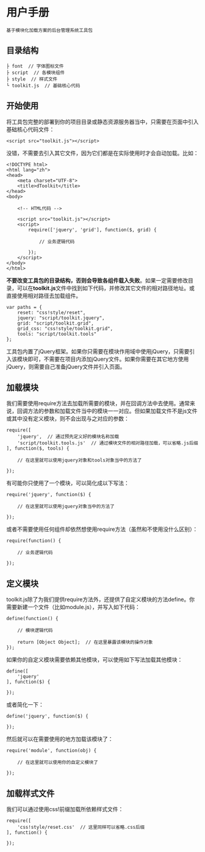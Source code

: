 # 用户手册

```
基于模块化加载方案的后台管理系统工具包
```

## 目录结构

```
├ font  // 字体图标文件
├ script  // 各模块组件
├ style  // 样式文件
└ toolkit.js  // 基础核心代码
```

## 开始使用

将工具包完整的部署到你的项目目录或静态资源服务器当中，只需要在页面中引入基础核心代码文件：

```
<script src="toolkit.js"></script>
```

没错，不需要去引入其它文件，因为它们都是在实际使用时才会自动加载。比如：

```
<!DOCTYPE html>
<html lang="zh">
<head>
    <meta charset="UTF-8">
    <title>dToolkit</title>
</head>
<body>

    <!-- HTML代码 -->

    <script src="toolkit.js"></script>
    <script>
        require(['jquery', 'grid'], function($, grid) {
        
            // 业务逻辑代码
            
        });
    </script>
</body>
</html>
```

**不要改变工具包的目录结构，否则会导致各组件载入失败**。如果一定需要修改目录，可以在**toolkit.js**文件中找到如下代码，并修改其它文件的相对路径地址。或直接使用相对路径去加载组件。

```
var paths = {
    reset: "css!style/reset",
    jquery: "script/toolkit.jquery",
    grid: "script/toolkit.grid",
    grid_css: "css!style/toolkit.grid",
    tools: "script/toolkit.tools"
};
```

工具包内置了jQuery框架。如果你只需要在模块作用域中使用jQuery，只需要引入该模块即可，不需要在项目内添加jQuery文件。如果你需要在其它地方使用jQuery，则需要自己准备jQuery文件并引入页面。

## 加载模块

我们需要使用require方法去加载所需要的模块，并在回调方法中去使用。通常来说，回调方法的参数和加载文件当中的模块一一对应。但如果加载文件不是js文件或其中没有定义模块，则不会出现与之对应的参数：

```
require([
    'jquery',  // 通过预先定义好的模块名称加载
    'script/toolkit.tools.js'  // 通过模块文件的相对路径加载，可以省略.js后缀
], function($, tools) {

    // 在这里就可以使用jquery对象和tools对象当中的方法了

});
```

有可能你只使用了一个模块，可以简化成以下写法：

```
require('jquery', function($) {

    // 在这里就可以使用jquery对象当中的方法了

});
```

或者不需要使用任何组件却依然想使用require方法（虽然和不使用没什么区别）：

```
require(function() {

    // 业务逻辑代码

});
```

## 定义模块

toolkit.js除了为我们提供require方法外，还提供了自定义模块的方法define。你需要新建一个文件（比如module.js），并写入如下代码：

```
define(function() {

    // 模块逻辑代码

    return [Object Object];  // 在这里暴露该模块的操作对象
});
```

如果你的自定义模块需要依赖其他模块，可以使用如下写法加载其他模块：

```
define([
    'jquery'
], function($) {

});
```

或者简化一下：

```
define('jquery', function($) {

});
```

然后就可以在需要使用的地方加载该模块了：

```
require('module', function(obj) {

    // 在这里就可以使用你的自定义模块了

});
```

## 加载样式文件

我们可以通过使用css!前缀加载所依赖样式文件：

```
require([
    'css!style/reset.css'  // 这里同样可以省略.css后缀
], function() {

});
```